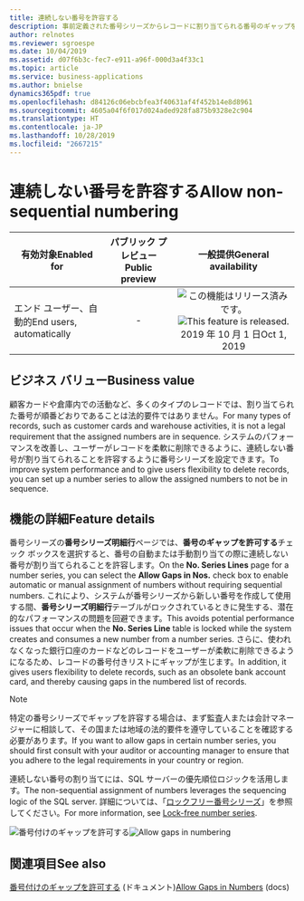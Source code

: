 ```yaml
---
title: 連続しない番号を許容する
description: 事前定義された番号シリーズからレコードに割り当てられる番号のギャップを許容できるようになりました。
author: relnotes
ms.reviewer: sgroespe
ms.date: 10/04/2019
ms.assetid: d07f6b3c-fec7-e911-a96f-000d3a4f33c1
ms.topic: article
ms.service: business-applications
ms.author: bnielse
dynamics365pdf: true
ms.openlocfilehash: d84126c06ebcbfea3f40631af4f452b14e8d8961
ms.sourcegitcommit: 4605a04f6f017d024aded928fa875b9328e2c904
ms.translationtype: HT
ms.contentlocale: ja-JP
ms.lasthandoff: 10/28/2019
ms.locfileid: "2667215"
---
```

# <a name="allow-non-sequential-numbering"></a><span data-ttu-id="d7676-103">連続しない番号を許容する</span><span class="sxs-lookup"><span data-stu-id="d7676-103">Allow non-sequential numbering</span></span>


| <span data-ttu-id="d7676-104">有効対象</span><span class="sxs-lookup"><span data-stu-id="d7676-104">Enabled for</span></span>    |  <span data-ttu-id="d7676-105">パブリック プレビュー</span><span class="sxs-lookup"><span data-stu-id="d7676-105">Public preview</span></span> | <span data-ttu-id="d7676-106">一般提供</span><span class="sxs-lookup"><span data-stu-id="d7676-106">General availability</span></span> | 
| ---------- | :----------: |:----------: |
|<span data-ttu-id="d7676-107">エンド ユーザー、自動的</span><span class="sxs-lookup"><span data-stu-id="d7676-107">End users, automatically</span></span>|-| <span data-ttu-id="d7676-108">![この機能はリリース済みです。](/dynamics365-release-plan/media/green-checkmark.png "この機能はリリース済みです。")</span><span class="sxs-lookup"><span data-stu-id="d7676-108">![This feature is released.](/dynamics365-release-plan/media/green-checkmark.png "This feature is released.")</span></span> <span data-ttu-id="d7676-109">2019 年 10 月 1 日</span><span class="sxs-lookup"><span data-stu-id="d7676-109">Oct 1, 2019</span></span>|


## <a name="business-value"></a><span data-ttu-id="d7676-110">ビジネス バリュー</span><span class="sxs-lookup"><span data-stu-id="d7676-110">Business value</span></span>
<!-- bv start -->
<span data-ttu-id="d7676-111">顧客カードや倉庫内での活動など、多くのタイプのレコードでは、割り当てられた番号が順番どおりであることは法的要件ではありません。</span><span class="sxs-lookup"><span data-stu-id="d7676-111">For many types of records, such as customer cards and warehouse activities, it is not a legal requirement that the assigned numbers are in sequence.</span></span> <span data-ttu-id="d7676-112">システムのパフォーマンスを改善し、ユーザーがレコードを柔軟に削除できるように、連続しない番号が割り当てられることを許容するように番号シリーズを設定できます。</span><span class="sxs-lookup"><span data-stu-id="d7676-112">To improve system performance and to give users flexibility to delete records, you can set up a number series to allow the assigned numbers to not be in sequence.</span></span>
<!-- bv end -->



## <a name="feature-details"></a><span data-ttu-id="d7676-113">機能の詳細</span><span class="sxs-lookup"><span data-stu-id="d7676-113">Feature details</span></span>
<!--feature detail start -->
<span data-ttu-id="d7676-114">番号シリーズの**番号シリーズ明細行**ページでは、**番号のギャップを許可する**チェック ボックスを選択すると、番号の自動または手動割り当ての際に連続しない番号が割り当てられることを許容します。</span><span class="sxs-lookup"><span data-stu-id="d7676-114">On the **No. Series Lines** page for a number series, you can select the **Allow Gaps in Nos.** check box to enable automatic or manual assignment of numbers without requiring sequential numbers.</span></span> <span data-ttu-id="d7676-115">これにより、システムが番号シリーズから新しい番号を作成して使用する間、**番号シリーズ明細行**テーブルがロックされているときに発生する、潜在的なパフォーマンスの問題を回避できます。</span><span class="sxs-lookup"><span data-stu-id="d7676-115">This avoids potential performance issues that occur when the **No. Series Line** table is locked while the system creates and consumes a new number from a number series.</span></span> <span data-ttu-id="d7676-116">さらに、使われなくなった銀行口座のカードなどのレコードをユーザーが柔軟に削除できるようになるため、レコードの番号付きリストにギャップが生じます。</span><span class="sxs-lookup"><span data-stu-id="d7676-116">In addition, it gives users flexibility to delete records, such as an obsolete bank account card, and thereby causing gaps in the numbered list of records.</span></span> 

> [!NOTE]
> <span data-ttu-id="d7676-117">特定の番号シリーズでギャップを許容する場合は、まず監査人または会計マネージャーに相談して、その国または地域の法的要件を遵守していることを確認する必要があります。</span><span class="sxs-lookup"><span data-stu-id="d7676-117">If you want to allow gaps in certain number series, you should first consult with your auditor or accounting manager to ensure that you adhere to the legal requirements in your country or region.</span></span>

<span data-ttu-id="d7676-118">連続しない番号の割り当てには、SQL サーバーの優先順位ロジックを活用します。</span><span class="sxs-lookup"><span data-stu-id="d7676-118">The non-sequential assignment of numbers leverages the sequencing logic of the SQL server.</span></span> <span data-ttu-id="d7676-119">詳細については、「[ロックフリー番号シリーズ](lock-free-number-series.md)」を参照してください。</span><span class="sxs-lookup"><span data-stu-id="d7676-119">For more information, see [Lock-free number series](lock-free-number-series.md).</span></span>

<span data-ttu-id="d7676-120">![番号付けのギャップを許可する](media/allow_gaps_in_no_series_lines.png "番号付けのギャップを許可する")</span><span class="sxs-lookup"><span data-stu-id="d7676-120">![Allow gaps in numbering](media/allow_gaps_in_no_series_lines.png "Allow gaps in numbering")</span></span>
<!--feature detail end -->










## <a name="see-also"></a><span data-ttu-id="d7676-121">関連項目</span><span class="sxs-lookup"><span data-stu-id="d7676-121">See also</span></span>

<span data-ttu-id="d7676-122">[番号付けのギャップを許可する](https://docs.microsoft.com/dynamics365/business-central/ui-create-number-series#gaps-in-number-series) (ドキュメント)</span><span class="sxs-lookup"><span data-stu-id="d7676-122">[Allow Gaps in Numbers](https://docs.microsoft.com/dynamics365/business-central/ui-create-number-series#gaps-in-number-series) (docs)</span></span>
